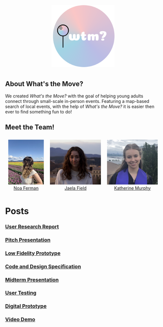 <div style="display: flex; flex-wrap: nowrap; justify-content: center;">
    <figure style="text-align: center; margin: 10px;">
        <img src="blog-imgs/Logo.png" alt="Logo" style="width: auto; max-height: 200px; object-fit: contain;" />
    </figure>
</div>


## About What's the Move?
We created *What's the Move?* with the goal of helping young adults connect through small-scale in-person events. Featuring a map-based search of local events, with the help of *What's the Move?* it is easier then ever to find something fun to do!

## Meet the Team!

<div style="display: flex; flex-wrap: nowrap; justify-content: center;">
    <figure style="text-align: center; margin: 10px;">
        <img src="blog-imgs/Noa.jpg" alt="Noa" style="width: auto; max-height: 200px; object-fit: contain;" />
        <figcaption><a href="https://www.linkedin.com/in/noaferman">Noa Ferman</a></figcaption>
    </figure>
    <figure style="text-align: center; margin: 10px;">
        <img src="blog-imgs/Jaela.png" alt="Jaela" style="width: auto; max-height: 200px; object-fit: contain;" />
        <figcaption><a href="https://www.linkedin.com/in/jaela-field/">Jaela Field</a></figcaption>
    </figure>
    <figure style="text-align: center; margin: 10px;">
        <img src="blog-imgs/Katherine.png" alt="Katherine" style="width: auto; max-height: 200px; object-fit: contain;" />
        <figcaption><a href="https://www.linkedin.com/in/katherine2001/">Katherine Murphy</a></figcaption>
    </figure>
</div>

# Posts

### [User Research Report](/G1.md)

### [Pitch Presentation](/G2.md)

### [Low Fidelity Prototype](/G3.md)

### [Code and Design Specification](/G4.md)

### [Midterm Presentation](/G5.md)

### [User Testing](/G6.md)

### [Digital Prototype](/G7.md)

### [Video Demo](/G8.md)
